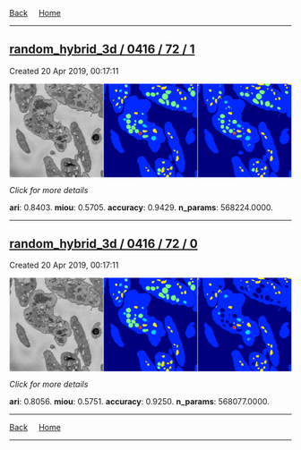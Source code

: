 
[Back](..)&nbsp;&nbsp;&nbsp;&nbsp;&nbsp;[Home](https://leapmanlab.github.io/snapshots)

---

<div class="summary"><a href="1"><h2>random_hybrid_3d / 0416 / 72 / 1</h2></a><p>Created 20 Apr 2019, 00:17:11
</p><a href="1"><img src="1/media/summary.png" align="center"></a><p>
<i>Click for more details</i>
</p></div>

**ari**: 0.8403. **miou**: 0.5705. **accuracy**: 0.9429. **n_params**: 568224.0000. 

---

<div class="summary"><a href="0"><h2>random_hybrid_3d / 0416 / 72 / 0</h2></a><p>Created 20 Apr 2019, 00:17:11
</p><a href="0"><img src="0/media/summary.png" align="center"></a><p>
<i>Click for more details</i>
</p></div>

**ari**: 0.8056. **miou**: 0.5751. **accuracy**: 0.9250. **n_params**: 568077.0000. 

---

[Back](..)&nbsp;&nbsp;&nbsp;&nbsp;&nbsp;[Home](https://leapmanlab.github.io/snapshots)

---